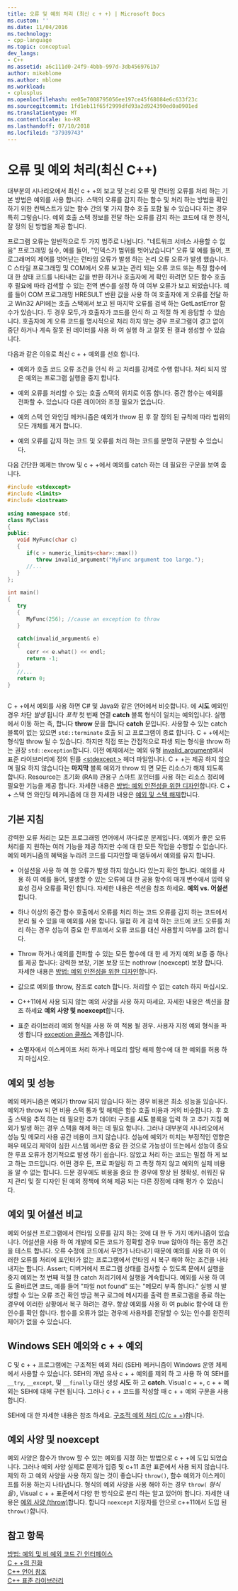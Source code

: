 ```yaml
---
title: 오류 및 예외 처리 (최신 c + +) | Microsoft Docs
ms.custom: ''
ms.date: 11/04/2016
ms.technology:
- cpp-language
ms.topic: conceptual
dev_langs:
- C++
ms.assetid: a6c111d0-24f9-4bbb-997d-3db4569761b7
author: mikeblome
ms.author: mblome
ms.workload:
- cplusplus
ms.openlocfilehash: ee05e7008795056ee197ce45f68084e6c633f23c
ms.sourcegitcommit: 1fd1eb11f65f2999dfd93a2d924390ed0a0901ed
ms.translationtype: MT
ms.contentlocale: ko-KR
ms.lasthandoff: 07/10/2018
ms.locfileid: "37939743"
---
```

# <a name="errors-and-exception-handling-modern-c"></a>오류 및 예외 처리(최신 C++)
대부분의 시나리오에서 최신 c + +의 보고 및 논리 오류 및 런타임 오류를 처리 하는 기본 방법은 예외를 사용 합니다. 스택의 오류를 감지 하는 함수 및 처리 하는 방법을 확인 하기 위한 컨텍스트가 있는 함수 간의 몇 가지 함수 호출 포함 될 수 있습니다 하는 경우 특히 그렇습니다. 예외 호출 스택 정보를 전달 하는 오류를 감지 하는 코드에 대 한 정식, 잘 정의 된 방법을 제공 합니다.  
  
 프로그램 오류는 일반적으로 두 가지 범주로 나뉩니다. "네트워크 서비스 사용할 수 없음" 프로그래밍 실수, 예를 들어, "인덱스가 범위를 벗어났습니다" 오류 및 예를 들어, 프로그래머의 제어를 벗어난는 런타임 오류가 발생 하는 논리 오류 오류가 발생 했습니다. C 스타일 프로그래밍 및 COM에서 오류 보고는 관리 되는 오류 코드 또는 특정 함수에 대 한 상태 코드를 나타내는 값을 반환 하거나 호출자에 게 확인 하려면 모든 함수 호출 후 필요에 따라 검색할 수 있는 전역 변수를 설정 하 여 여부 오류가 보고 되었습니다. 예를 들어 COM 프로그래밍 HRESULT 반환 값을 사용 하 여 호출자에 게 오류를 전달 하 고 Win32 API에는 호출 스택에서 보고 된 마지막 오류를 검색 하는 GetLastError 함수가 있습니다. 두 경우 모두,가 호출자가 코드를 인식 하 고 적절 하 게 응답할 수 있습니다. 호출자에 게 오류 코드를 명시적으로 처리 하지 않는 경우 프로그램이 경고 없이 중단 하거나 계속 잘못 된 데이터를 사용 하 여 실행 하 고 잘못 된 결과 생성할 수 있습니다.  
  
 다음과 같은 이유로 최신 c + + 예외를 선호 합니다.  
  
-   예외가 호출 코드 오류 조건을 인식 하 고 처리를 강제로 수행 합니다. 처리 되지 않은 예외는 프로그램 실행을 중지 합니다.  
  
-   예외 오류를 처리할 수 있는 호출 스택의 위치로 이동 합니다. 중간 함수는 예외를 전파할 수. 있습니다 다른 레이어와 조정 필요가 없습니다.  
  
-   예외 스택 언 와인딩 메커니즘은 예외가 throw 된 후 잘 정의 된 규칙에 따라 범위의 모든 개체를 제거 합니다.  
  
-   예외 오류를 감지 하는 코드 및 오류를 처리 하는 코드를 분명히 구분할 수 있습니다.  
  
 다음 간단한 예제는 throw 및 c + +에서 예외를 catch 하는 데 필요한 구문을 보여 줍니다.  
  
```cpp  
#include <stdexcept>  
#include <limits>  
#include <iostream>  
  
using namespace std;  
class MyClass  
{  
public:  
   void MyFunc(char c)  
   {  
      if(c > numeric_limits<char>::max())  
         throw invalid_argument("MyFunc argument too large.");  
      //...  
   }  
};  
  
int main()  
{  
   try  
   {  
      MyFunc(256); //cause an exception to throw  
   }  
  
   catch(invalid_argument& e)  
   {  
      cerr << e.what() << endl;  
      return -1;  
   }  
   //...  
   return 0;  
}  
  
```  
  
 C + +에서 예외를 사용 하면 C# 및 Java와 같은 언어에서 비슷합니다. 에 **시도** 예외인 경우 차단 *발생* 됩니다 *포착* 첫 번째 연결 **catch** 블록 형식이 일치는 예외입니다. 실행에서 이동 하는 즉, 합니다 **throw** 문을 합니다 **catch** 문입니다. 사용할 수 있는 catch 블록이 없는 있으면 `std::terminate` 호출 되 고 프로그램이 종료 합니다. C + +에서는 형식일 throw 될 수 있습니다. 하지만 직접 또는 간접적으로 파생 되는 형식을 throw 하는 권장 `std::exception`합니다. 이전 예제에서는 예외 유형 [invalid_argument](../standard-library/invalid-argument-class.md)에서 표준 라이브러리에 정의 된를 [ \<stdexcept >](../standard-library/stdexcept.md) 헤더 파일입니다. C + +는 제공 하지 않으며 필요 하지 않습니다는 **마지막** 블록 예외가 throw 되 면 모든 리소스가 해제 되도록 합니다. Resource는 초기화 (RAII) 관용구 스마트 포인터를 사용 하는 리소스 정리에 필요한 기능을 제공 합니다. 자세한 내용은 [방법: 예외 안전성을 위한 디자인](../cpp/how-to-design-for-exception-safety.md)합니다. C + + 스택 언 와인딩 메커니즘에 대 한 자세한 내용은 [예외 및 스택 해제](../cpp/exceptions-and-stack-unwinding-in-cpp.md)합니다.  
  
## <a name="basic-guidelines"></a>기본 지침  
 강력한 오류 처리는 모든 프로그래밍 언어에서 까다로운 문제입니다. 예외가 좋은 오류 처리를 지 원하는 여러 기능을 제공 하지만 수에 대 한 모든 작업을 수행할 수 없습니다. 예외 메커니즘의 혜택을 누리려 코드를 디자인할 때 염두에서 예외를 유지 합니다.  
  
-   어설션을 사용 하 여 한 오류가 발생 하지 않습니다 있는지 확인 합니다. 예외를 사용 하 여 예를 들어, 발생할 수 있는 오류에 대 한 공용 함수의 매개 변수에서 입력 유효성 검사 오류를 확인 합니다. 자세한 내용은 섹션을 참조 하세요. **예외 vs. 어설션**합니다.  
  
-   하나 이상의 중간 함수 호출에서 오류를 처리 하는 코드 오류를 감지 하는 코드에서 분리 될 수 있을 때 예외를 사용 합니다. 밀접 하 게 검색 하는 코드에 코드 오류를 처리 하는 경우 성능이 중요 한 루프에서 오류 코드를 대신 사용할지 여부를 고려 합니다. 
  
-   Throw 하거나 예외를 전파할 수 있는 모든 함수에 대 한 세 가지 예외 보증 중 하나를 제공 합니다: 강력한 보장, 기본 보장 또는 nothrow (noexcept) 보장 합니다. 자세한 내용은 [방법: 예외 안전성을 위한 디자인](../cpp/how-to-design-for-exception-safety.md)합니다.  
  
-   값으로 예외를 throw, 참조로 catch 합니다. 처리할 수 없는 catch 하지 마십시오. 
  
-   C++11에서 사용 되지 않는 예외 사양을 사용 하지 마세요. 자세한 내용은 섹션을 참조 하세요 **예외 사양 및 noexcept**합니다.  
  
-   표준 라이브러리 예외 형식을 사용 하 여 적용 될 경우. 사용자 지정 예외 형식을 파생 합니다 [exception 클래스](../standard-library/exception-class.md) 계층입니다.  
  
-   소멸자에서 이스케이프 처리 하거나 메모리 할당 해제 함수에 대 한 예외를 허용 하지 마십시오.  
  
## <a name="exceptions-and-performance"></a>예외 및 성능  
 예외 메커니즘은 예외가 throw 되지 않습니다 하는 경우 비용은 최소 성능을 있습니다. 예외가 throw 되 면 비용 스택 통과 및 해제은 함수 호출 비용과 거의 비슷합니다. 후 호출 스택을 추적 하는 데 필요한 추가 데이터 구조를 **시도** 블록을 입력 하 고 추가 지침 예외가 발생 하는 경우 스택을 해제 하는 데 필요 합니다. 그러나 대부분의 시나리오에서 성능 및 메모리 사용 공간 비용이 크지 않습니다. 성능에 예외가 미치는 부정적인 영향은 매우 메모리 제약이 심한 시스템 에서만 중요 한 것으로 가능성이 또는에서 성능이 중요 한 루프 오류가 정기적으로 발생 하기 쉽습니다. 않았고 처리 하는 코드는 밀접 하 게 보고 하는 코드입니다. 어떤 경우 든, 프로 파일링 하 고 측정 하지 않고 예외의 실제 비용을 알 수 없는 합니다. 드문 경우에도 비용을 중요 한 경우에 향상 된 정확성, 쉬워진 유지 관리 및 잘 디자인 된 예외 정책에 의해 제공 되는 다른 장점에 대해 평가 수 있습니다.  
  
## <a name="exceptions-vs-assertions"></a>예외 및 어셜션 비교  
 예외 어설션 프로그램에서 런타임 오류를 감지 하는 것에 대 한 두 가지 메커니즘이 있습니다. 어설션을 사용 하 여 개발에 모든 코드가 정확할 경우 true 않아야 하는 동안 조건을 테스트 합니다. 오류 수정에 코드에서 무언가 나타내기 때문에 예외를 사용 하 여 이러한 오류를 처리에 포인터가 없는 프로그램에서 런타임 시 복구 해야 하는 조건을 나타내지는 합니다. Assert; 디버거에서 프로그램 상태를 검사할 수 있도록 문에서 실행을 중지 예외는 첫 번째 적절 한 catch 처리기에서 실행을 계속합니다. 예외를 사용 하 여도 올바르면 코드, 예를 들어 "파일 not found" 또는 "메모리 부족 합니다." 실행 시 발생할 수 있는 오류 조건 확인 방금 복구 로그에 메시지를 출력 한 프로그램을 종료 하는 경우에 이러한 상황에서 복구 하려는 경우. 항상 예외를 사용 하 여 public 함수에 대 한 인수를 확인 합니다. 함수를 오류가 없는 경우에 사용자를 전달할 수 있는 인수를 완전히 제어가 없을 수 있습니다.  
  
## <a name="c-exceptions-versus-windows-seh-exceptions"></a>Windows SEH 예외와 c + + 예외  
 C 및 c + + 프로그램에는 구조적된 예외 처리 (SEH) 메커니즘이 Windows 운영 체제에서 사용할 수 있습니다. SEH의 개념 유사 c + + 예외를 제외 하 고 사용 하 여 SEH를 `__try`, `__except`, 및 `__finally` 대신 생성 **시도** 하 고 **catch**. Visual c + +, c + + 예외는 SEH에 대해 구현 됩니다. 그러나 c + + 코드를 작성할 때 c + + 예외 구문을 사용 합니다.  
  
 SEH에 대 한 자세한 내용은 참조 하세요. [구조적 예외 처리 (C/c + +)](../cpp/structured-exception-handling-c-cpp.md)합니다.  
  
## <a name="exception-specifications-and-noexcept"></a>예외 사양 및 noexcept  
 예외 사양은 함수가 throw 할 수 있는 예외를 지정 하는 방법으로 c + +에 도입 되었습니다. 그러나 예외 사양 실제로 문제가 입증 및 c+11 초안 표준에서 사용 되지 않습니다. 제외 하 고 예외 사양을 사용 하지 않는 것이 좋습니다 `throw()`, 함수 예외가 이스케이프를 허용 하는지 나타냅니다. 형식의 예외 사양을 사용 해야 하는 경우 `throw(` *형식을*`)`, Visual c + + 표준에서 다양 한 방식으로 분리 하는 알고 있어야 합니다. 자세한 내용은 [예외 사양 (throw)](../cpp/exception-specifications-throw-cpp.md)합니다. 합니다 `noexcept` 지정자를 안으로 c++11에서 도입 된 `throw()`합니다.  
  
## <a name="see-also"></a>참고 항목  
 [방법: 예외 및 비 예외 코드 간 인터페이스](../cpp/how-to-interface-between-exceptional-and-non-exceptional-code.md)   
 [C + +의 진화](../cpp/welcome-back-to-cpp-modern-cpp.md)   
 [C++ 언어 참조](../cpp/cpp-language-reference.md)   
 [C++ 표준 라이브러리](../standard-library/cpp-standard-library-reference.md)
